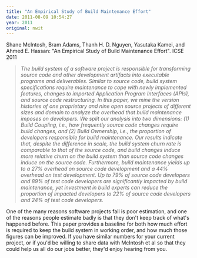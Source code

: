 ```yaml
---
title: "An Empirical Study of Build Maintenance Effort"
date: 2011-08-09 10:54:27
year: 2011
original: nwit
---
```

<p>Shane McIntosh, Bram Adams, Thanh H. D. Nguyen, Yasutaka Kamei, and Ahmed E. Hassan: "An Empirical Study of Build Maintenance Effort". ICSE 2011</p>
<blockquote><em>The build system of a software project is responsible for transforming source code and other development artifacts into executable programs and deliverables. Similar to source code, build system specifications require maintenance to cope with newly implemented features, changes to imported Application Program Interfaces (APIs), and source code restructuring. In this paper, we mine the version histories of one proprietary and nine open source projects of different sizes and domain to analyze the overhead that build maintenance imposes on developers. We split our analysis into two dimensions: (1) Build Coupling, i.e., how frequently source code changes require build changes, and (2) Build Ownership, i.e., the proportion of developers responsible for build maintenance. Our results indicate that, despite the difference in scale, the build system churn rate is comparable to that of the source code, and build changes induce more relative churn on the build system than source code changes induce on the source code. Furthermore, build maintenance yields up to a 27% overhead on source code development and a 44% overhead on test development. Up to 79% of source code developers and 89% of test code developers are significantly impacted by build maintenance, yet investment in build experts can reduce the proportion of impacted developers to 22% of source code developers and 24% of test code developers.</em></blockquote>
<p>One of the many reasons software projects fail is poor estimation, and one of the reasons people estimate badly is that they don't keep track of what's happened before. This paper provides a baseline for both how much effort is required to keep the build system in working order, and how much those figures can be improved. If you have similar numbers for your current project, or if you'd be willing to share data with McIntosh et al so that they could help us all do our jobs better, they'd enjoy hearing from you.</p>
